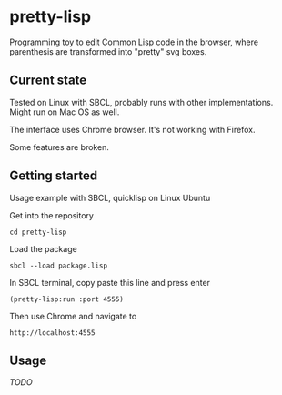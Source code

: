 # pretty-lisp

Programming toy to edit Common Lisp code in the browser, where parenthesis are transformed into "pretty" svg boxes.

## Current state

Tested on Linux with SBCL, probably runs with other implementations. Might run on Mac OS as well. 

The interface uses Chrome browser. It's not working with Firefox.

Some features are broken.

## Getting started

Usage example with SBCL, quicklisp on Linux Ubuntu

Get into the repository

	cd pretty-lisp

Load the package

	sbcl --load package.lisp

In SBCL terminal, copy paste this line and press enter

	(pretty-lisp:run :port 4555)

Then use Chrome and navigate to

	http://localhost:4555

## Usage

_TODO_ 
